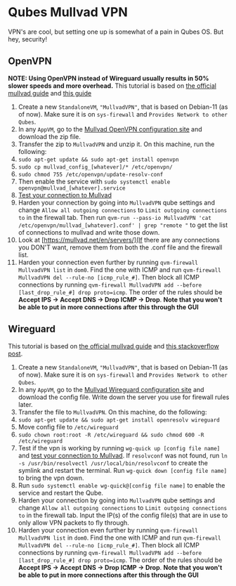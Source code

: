 # Qubes Mullvad VPN
VPN's are cool, but setting one up is somewhat of a pain in Qubes OS. But hey, security!

## OpenVPN
**NOTE: Using OpenVPN instead of Wireguard usually results in 50% slower speeds and more overhead.**
This tutorial is based on [the official mullvad guide](https://mullvad.net/en/help/qubes-os-4-and-mullvad-vpn/) and [this guide](https://micahflee.com/2019/11/using-mullvad-in-qubes/) 

1. Create a new `StandaloneVM`, `"MullvadVPN"`, that is based on Debian-11 (as of now). Make sure it is on `sys-firewall` and `Provides Network to other Qubes`. 
2. In any `AppVM`, go to the [Mullvad OpenVPN configuration site](https://mullvad.net/en/account/#/openvpn-config) and download the zip file.
3. Transfer the zip to `MullvadVPN` and unzip it. On this machine, run the following:
4. `sudo apt-get update && sudo apt-get install openvpn`
5. `sudo cp mullvad_config_[whatever]/* /etc/openvpn/`
6. `sudo chmod 755 /etc/openvpn/update-resolv-conf`
7. Then enable the service with `sudo systemctl enable openvpn@mullvad_[whatever].service`
8. [Test your connection to Mullvad](https://mullvad.net/en/check/)
9. Harden your connection by going into `MullvadVPN` qube settings and change `Allow all outgoing connections` to `Limit outgoing connections to` in the firewall tab. Then run `qvm-run --pass-io MullvadVPN 'cat /etc/openvpn/mullvad_[whatever].conf' | grep "remote "` to get the list of connections to mullvad and write those down.
10. Look at [https://mullvad.net/en/servers/](If there are any connections you DON'T want, remove them from both the .conf file and the firewall list. 
11. Harden your connection even further by running `qvm-firewall MullvadVPN list` in `dom0`. Find the one with ICMP and run `qvm-firewall MullvadVPN del --rule-no [icmp_rule_#]`. Then block all ICMP connections by running `qvm-firewall MullvadVPN add --before [last_drop_rule_#] drop proto=icmp`. The order of the rules should be **Accept IPS -> Accept DNS -> Drop ICMP -> Drop**. **Note that you won't be able to put in more connections after this through the GUI**


## Wireguard
This tutorial is based on [the official mullvad guide](https://mullvad.net/en/help/easy-wireguard-mullvad-setup-linux/) and [this stackoverflow post](https://superuser.com/questions/1500691/usr-bin-wg-quick-line-31-resolvconf-command-not-found-wireguard-debian).

1. Create a new `StandaloneVM`, `"MullvadVPN"`, that is based on Debian-11 (as of now). Make sure it is on `sys-firewall` and `Provides Network to other Qubes`. 
2. In any `AppVM`, go to the [Mullvad Wireguard configuration site](https://mullvad.net/en/account/#/wireguard-config) and download the config file. Write down the server you use for firewall rules later.
3. Transfer the file to `MullvadVPN`. On this machine, do the following:
4. `sudo apt-get update && sudo apt-get install openresolv wireguard`
5. Move config file to `/etc/wireguard`
6. `sudo chown root:root -R /etc/wireguard && sudo chmod 600 -R /etc/wireguard`
7. Test if the vpn is working by running `wg-quick up [config file name]` and [test your connection to Mullvad](https://mullvad.net/en/check/). If `resolvconf` was not found, run `ln -s /usr/bin/resolvectl /usr/local/bin/resolvconf` to create the symlink and restart the terminal. Run `wg-quick down [config file name]` to bring the vpn down.
8. Run `sudo systemctl enable wg-quick@[config file name]` to enable the service and restart the Qube.
9. Harden your connection by going into `MullvadVPN` qube settings and change `Allow all outgoing connections` to `Limit outgoing connections to` in the firewall tab. Input the IP(s) of the config file(s) that are in use to only allow VPN packets to fly through.
10. Harden your connection even further by running `qvm-firewall MullvadVPN list` in `dom0`. Find the one with ICMP and run `qvm-firewall MullvadVPN del --rule-no [icmp_rule_#]`. Then block all ICMP connections by running `qvm-firewall MullvadVPN add --before [last_drop_rule_#] drop proto=icmp`. The order of the rules should be **Accept IPS -> Accept DNS -> Drop ICMP -> Drop**. **Note that you won't be able to put in more connections after this through the GUI**






